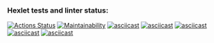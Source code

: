### Hexlet tests and linter status:
[![Actions Status](https://github.com/sh0ut228/frontend-project-44/actions/workflows/hexlet-check.yml/badge.svg)](https://github.com/sh0ut228/frontend-project-44/actions)
[![Maintainability](https://api.codeclimate.com/v1/badges/b54d136bfed7f41df445/maintainability)](https://codeclimate.com/github/sh0ut228/frontend-project-44/maintainability)
[![asciicast](https://asciinema.org/a/BClfMsNT6bWXq11ZUpjV6H9NI.svg)](https://asciinema.org/a/BClfMsNT6bWXq11ZUpjV6H9NI)
[![asciicast](https://asciinema.org/a/Wtc2yiuNKyy46YH8VnhsvuI8F.svg)](https://asciinema.org/a/Wtc2yiuNKyy46YH8VnhsvuI8F)
[![asciicast](https://asciinema.org/a/zB91QzL7P08vLKi2cBGQppfjH.svg)](https://asciinema.org/a/zB91QzL7P08vLKi2cBGQppfjH)
[![asciicast](https://asciinema.org/a/DJl1o0Ihw8wRqYriKeIOHYXta.svg)](https://asciinema.org/a/DJl1o0Ihw8wRqYriKeIOHYXta)
[![asciicast](https://asciinema.org/a/X5Jia9rbgXXzdfbPdoNB4xfsE.svg)](https://asciinema.org/a/X5Jia9rbgXXzdfbPdoNB4xfsE)

